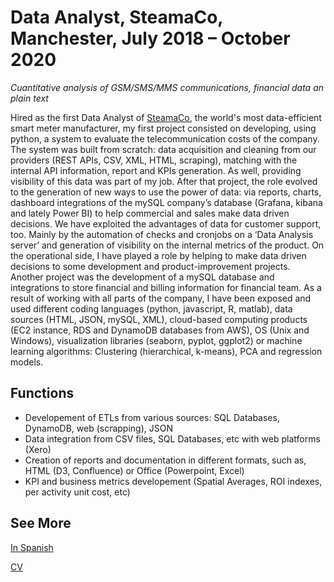 # Data Analyst, SteamaCo, Manchester, July 2018 – October 2020

*Cuantitative analysis of  GSM/SMS/MMS communications,  financial data an plain text*

Hired as the first Data Analyst of [SteamaCo](https://steama.co/), the world's most data-efficient smart meter manufacturer, my first project consisted on developing, using python, a system to evaluate the telecommunication costs of the company. The system was built from scratch: data acquisition and cleaning from our providers (REST APIs, CSV, XML, HTML, scraping), matching with the internal API information, report and KPIs generation. As well, providing visibility of this data was part of my job.  After that project, the role evolved to the generation of new ways to use the power of data:  via reports, charts, dashboard integrations of the mySQL company’s database (Grafana, kibana and lately Power BI) to help commercial and sales make data driven decisions. We have exploited the advantages of data for customer support, too. Mainly by the automation of checks and cronjobs on a ‘Data Analysis server’ and generation of visibility on the internal metrics of the product. On the operational side, I have played a role by helping to make data driven decisions to some development and product-improvement projects. Another project was the development of a mySQL database and integrations to store financial and billing information for financial team. As a result of working with all parts of the company, I have been exposed and used different coding languages (python, javascript, R, matlab), data sources (HTML, JSON, mySQL, XML), cloud-based computing products (EC2 instance, RDS and DynamoDB databases from AWS), OS (Unix and Windows), visualization libraries (seaborn, pyplot, ggplot2) or machine learning algorithms: Clustering (hierarchical, k-means), PCA and regression models.


## Functions
- Developement of ETLs from various sources: SQL Databases, DynamoDB, web (scrapping), JSON
- Data integration from CSV files, SQL Databases, etc with web platforms (Xero)
- Creation of reports and documentation in different formats, such as, HTML (D3, Confluence) or Office (Powerpoint, Excel)
- KPI and business metrics developement (Spatial Averages, ROI indexes, per activity unit cost, etc)

## See More
[In Spanish](.AnalistadeDatos.md)

[CV](README.md)

